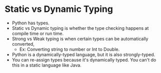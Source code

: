 # Static vs Dynamic Typing

* Python has types.
* Static vs Dynamic typing is whether the type checking happens at compile time or run time.
* Strong vs Weak typing is when certain types can be automatically converted,
    * Ex: Converting string to number or Int to Double.
* Python is a dynamically-typed language, but it is also strongly-typed.
* You can re-assign types because it's dynamically typed. You can't do this in a static language like Java.
